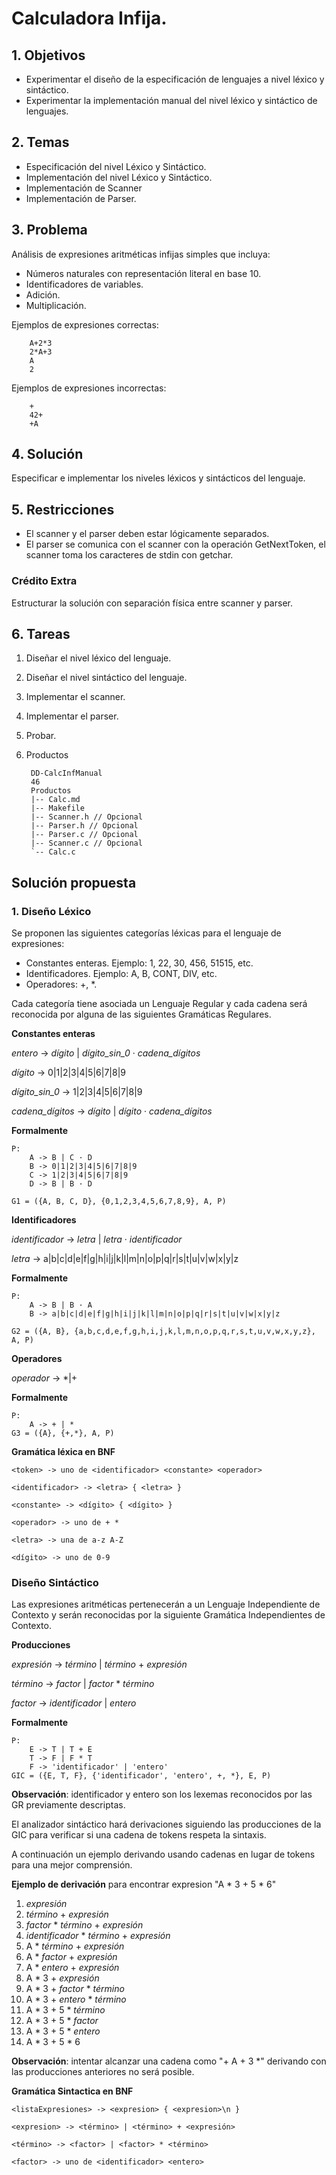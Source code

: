 # Calculadora Infija.

## 1. Objetivos

* Experimentar el diseño de la especificación de lenguajes a nivel léxico y
sintáctico.
* Experimentar la implementación manual del nivel léxico y sintáctico de
lenguajes.

## 2. Temas

* Especificación del nivel Léxico y Sintáctico.
* Implementación del nivel Léxico y Sintáctico.
* Implementación de Scanner
* Implementación de Parser.
  
## 3. Problema

Análisis de expresiones aritméticas infijas simples que incluya:

* Números naturales con representación literal en base 10.
* Identificadores de variables.
* Adición.
* Multiplicación.

Ejemplos de expresiones correctas:

        A+2*3
        2*A+3
        A
        2

Ejemplos de expresiones incorrectas:

        +
        42+
        +A

## 4. Solución
Especificar e implementar los niveles léxicos y sintácticos del lenguaje.

## 5. Restricciones
* El scanner y el parser deben estar lógicamente separados.
* El parser se comunica con el scanner con la operación GetNextToken, el
scanner toma los caracteres de stdin con getchar.

### Crédito Extra
Estructurar la solución con separación física entre scanner
y parser.

## 6. Tareas
1. Diseñar el nivel léxico del lenguaje.
2. Diseñar el nivel sintáctico del lenguaje.
3. Implementar el scanner.
4. Implementar el parser.
5. Probar.
7. Productos

        DD-CalcInfManual
        46
        Productos
        |-- Calc.md
        |-- Makefile
        |-- Scanner.h // Opcional
        |-- Parser.h // Opcional
        |-- Parser.c // Opcional
        |-- Scanner.c // Opcional
        `-- Calc.c

## Solución propuesta

### 1. Diseño Léxico
Se proponen las siguientes categorías léxicas para el lenguaje de expresiones:

* Constantes enteras. Ejemplo: 1, 22, 30, 456, 51515, etc.
* Identificadores. Ejemplo: A, B, CONT, DIV, etc.
* Operadores: +, *.

Cada categoría tiene asociada un Lenguaje Regular y cada cadena será reconocida por alguna de las siguientes Gramáticas Regulares.

**Constantes enteras**

  *entero* -> *dígito* | *dígito_sin_0* · *cadena_dígitos*

  *dígito* -> 0|1|2|3|4|5|6|7|8|9

  *dígito_sin_0* -> 1|2|3|4|5|6|7|8|9

  *cadena_dígitos* -> *dígito* | *dígito* · *cadena_dígitos*

**Formalmente**
    
    P:
        A -> B | C · D
        B -> 0|1|2|3|4|5|6|7|8|9
        C -> 1|2|3|4|5|6|7|8|9
        D -> B | B · D

    G1 = ({A, B, C, D}, {0,1,2,3,4,5,6,7,8,9}, A, P)

**Identificadores**

  *identificador* -> *letra* | *letra* · *identificador*

  *letra* -> a|b|c|d|e|f|g|h|i|j|k|l|m|n|o|p|q|r|s|t|u|v|w|x|y|z

**Formalmente**

    P:
        A -> B | B · A
        B -> a|b|c|d|e|f|g|h|i|j|k|l|m|n|o|p|q|r|s|t|u|v|w|x|y|z

    G2 = ({A, B}, {a,b,c,d,e,f,g,h,i,j,k,l,m,n,o,p,q,r,s,t,u,v,w,x,y,z}, A, P)

**Operadores**
 
 *operador* -> *|+

 **Formalmente**
    
    P:
        A -> + | *
    G3 = ({A}, {+,*}, A, P)

**Gramática léxica en BNF**

    <token> -> uno de <identificador> <constante> <operador>

    <identificador> -> <letra> { <letra> }

    <constante> -> <dígito> { <dígito> }

    <operador> -> uno de + *

    <letra> -> una de a-z A-Z

    <dígito> -> uno de 0-9

### Diseño Sintáctico

Las expresiones aritméticas pertenecerán a un Lenguaje Independiente de Contexto y serán reconocidas por la siguiente Gramática Independientes de Contexto.

**Producciones**

*expresión* -> *término* | *término* + *expresión*

*término* -> *factor* | *factor* * *término*

*factor* -> *identificador* | *entero*

**Formalmente**

    P:
        E -> T | T + E
        T -> F | F * T
        F -> 'identificador' | 'entero'
    GIC = ({E, T, F}, {'identificador', 'entero', +, *}, E, P)

**Observación**: identificador y entero son los lexemas reconocidos por las GR previamente descriptas.

El analizador sintáctico hará derivaciones siguiendo las producciones de la GIC para verificar si una cadena de tokens respeta la sintaxis.

A continuación un ejemplo derivando usando cadenas en lugar de tokens para una mejor comprensión.

**Ejemplo de derivación** para encontrar expresion "A * 3 + 5 * 6"

1. *expresión*
2. *término* + *expresión* 
3. *factor* * *término* + *expresión*
4. *identificador* * *término* + *expresión*
5. A * *término* + *expresión*
6. A * *factor* + *expresión*
7. A * *entero* + *expresión*
8. A * 3 + *expresión*
9. A * 3 + *factor* * *término*
10. A * 3 + *entero* * *término*
11. A * 3 + 5 * *término*
12. A * 3 + 5 * *factor*
13. A * 3 + 5 * *entero*
14. A * 3 + 5 * 6

**Observación**: intentar alcanzar una cadena como "+ A + 3 *" derivando con las producciones anteriores no será posible.

**Gramática Sintactica en BNF**

    <listaExpresiones> -> <expresion> { <expresion>\n }

    <expresion> -> <término> | <término> + <expresión>

    <término> -> <factor> | <factor> * <término>

    <factor> -> uno de <identificador> <entero>